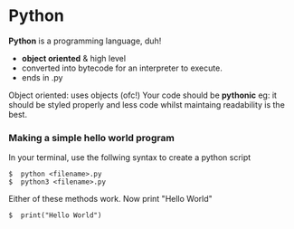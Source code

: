 # Python
**Python** is a programming language, duh!
- **object oriented** & high level 
- converted into bytecode for an interpreter to execute.
- ends in .py

Object oriented: uses objects (ofc!)
Your code should be **pythonic** eg: it should be styled properly and less code whilst maintaing readability is the best.

### Making a simple hello world program
In your terminal, use the follwing syntax to create a python script 
```bash$
$  python <filename>.py
$  python3 <filename>.py
```
Either of these methods work.
Now print "Hello World"
```bash$
$  print("Hello World")
```
